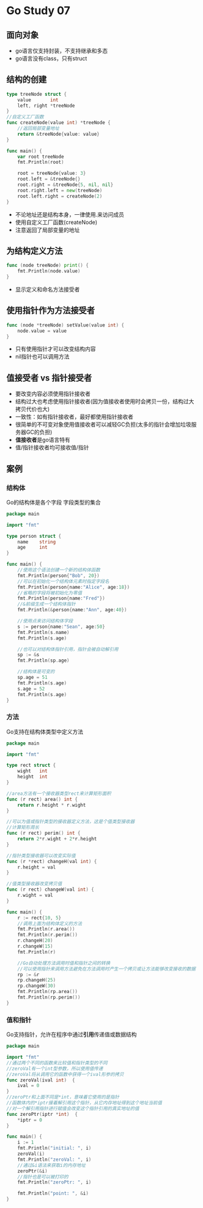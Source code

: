 # Go Study 07

<!--more-->
## 面向对象
- go语言仅支持封装，不支持继承和多态
- go语言没有class，只有struct
## 结构的创建
```go
type treeNode struct {
	value		int
	left, right	*treeNode
}
//自定义工厂函数
func createNode(value int) *treeNode {
    //返回局部变量地址
	return &treeNode{value: value}
}

func main() {
	var root treeNode
	fmt.Println(root)

	root = treeNode{value: 3}
	root.left = &treeNode{}
	root.right = &treeNode{5, nil, nil}
	root.right.left = new(treeNode)
	root.left.right = createNode(2)
}
```
- 不论地址还是结构本身，一律使用.来访问成员
- 使用自定义工厂函数(createNode)
- 注意返回了局部变量的地址
## 为结构定义方法
```go
func (node treeNode) print() {
	fmt.Println(node.value)
}
```
- 显示定义和命名方法接受者
## 使用指针作为方法接受者
```go
func (node *treeNode) setValue(value int) {
	node.value = value
}
```
- 只有使用指针才可以改变结构内容
- nil指针也可以调用方法
## 值接受者 vs 指针接受者
- 要改变内容必须使用指针接收者
- 结构过大也考虑使用指针接收者(因为值接收者使用时会拷贝一份，结构过大拷贝代价也大)
- 一致性：如有指针接收者，最好都使用指针接收者
- 很简单的不可变对象使用值接收者可以减轻GC负担(太多的指针会增加垃圾服务器GC的负担)
- **值接收者**是go语言特有
- 值/指针接收者均可接收值/指针
## 案例
### 结构体
Go的结构体是各个字段 字段类型的集合
```go
package main

import "fmt"

type person struct {
	name	string
	age		int
}

func main() {
	//使用这个语法创建一个新的结构体函数
	fmt.Println(person{"Bob", 20})
	//可以在初始化一个结构体元素时指定字段名
	fmt.Println(person{name:"Alice", age:18})
	//省略的字段将被初始化为零值
	fmt.Println(person{name:"Fred"})
	//&前缀生成一个结构体指针
	fmt.Println(&person{name:"Ann", age:40})

	//使用点来访问结构体字段
	s := person{name:"Sean", age:50}
	fmt.Println(s.name)
	fmt.Println(s.age)

	//也可以对结构体指针引用，指针会被自动解引用
	sp := &s
	fmt.Println(sp.age)

	//结构体是可变的
	sp.age = 51
	fmt.Println(s.age)
	s.age = 52
	fmt.Println(s.age)
}
```
### 方法
Go支持在结构体类型中定义方法
```go
package main

import "fmt"

type rect struct {
	wight	int
	height	int
}

//area方法有一个接收器类型rect来计算矩形面积
func (r rect) area() int {
	return r.height * r.wight
}

//可以为值或指针类型的接收器定义方法，这是个值类型接收器
//计算矩形周长
func (r rect) perim() int {
	return 2*r.wight + 2*r.height
}

//指针类型接收器可以改变实际值
func (r *rect) changeH(val int) {
	r.height = val
}

//值类型接收器改变拷贝值
func (r rect) changeW(val int) {
	r.wight = val
}

func main() {
	r := rect{10, 5}
	//调用上面为结构体定义的方法
	fmt.Println(r.area())
	fmt.Println(r.perim())
	r.changeH(20)
	r.changeW(15)
	fmt.Println(r)

	//Go自动处理方法调用时值和指针之间的转换
	//可以使用指针来调用方法避免在方法调用时产生一个拷贝或让方法能够改变接收的数据
	rp := &r
	rp.changeH(25)
	rp.changeW(30)
	fmt.Println(rp.area())
	fmt.Println(rp.perim())
}
```
### 值和指针
Go支持指针，允许在程序中通过**引用**传递值或数据结构
```go
package main

import "fmt"
//通过两个不同的函数来比较值和指针类型的不同
//zeroVal有一个int型参数，所以使用值传递
//zeroVal将从调用它的函数中获得一个ival形参的拷贝
func zeroVal(ival int)  {
	ival = 0
}
//zeroPtr和上面不同是*int，意味着它使用的是指针
//函数体内的*iptr接着解引用这个指针，从它内存地址得到这个地址当前值
//对一个解引用指针进行赋值会改变这个指针引用的真实地址的值
func zeroPtr(iptr *int)  {
	*iptr = 0
}

func main() {
	i := 1
	fmt.Println("initial: ", i)
	zeroVal(i)
	fmt.Println("zeroVal: ", i)
	//通过&i语法来获取i的内存地址
	zeroPtr(&i)
	//指针也是可以被打印的
	fmt.Println("zeroPtr: ", i)

	fmt.Println("point: ", &i)
}
```
